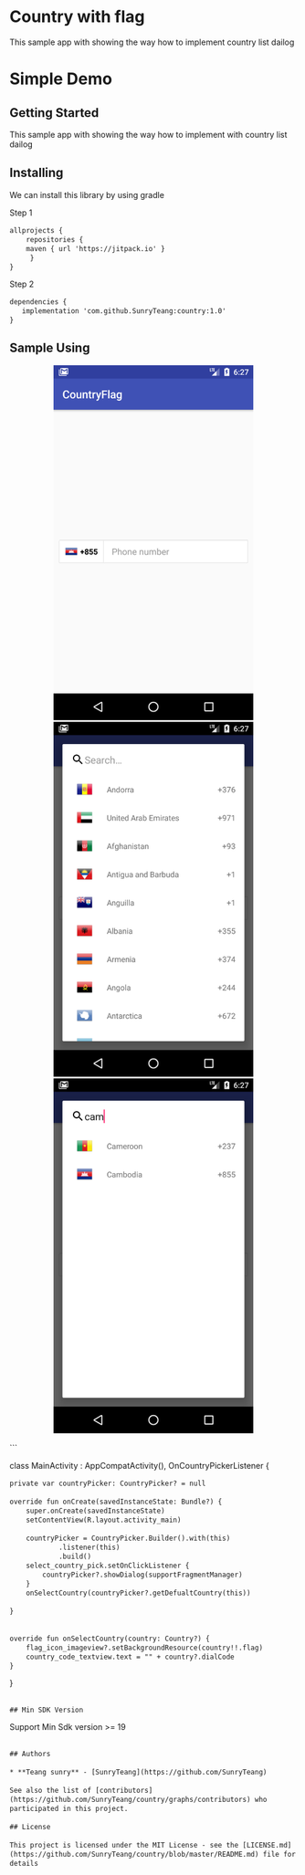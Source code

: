 # Country with flag
This sample app with showing the way how to implement country list dailog

#  Simple Demo

## Getting Started
This sample app with showing the way how to implement with country list dailog

## Installing

We can install this library by using gradle

Step 1

```
allprojects {
    repositories {
	maven { url 'https://jitpack.io' }
     }
}
```

Step 2

```
dependencies {
   implementation 'com.github.SunryTeang:country:1.0'
}
```

## Sample Using
<p align="center">
  <img src="Screenshot_1528352847.png" width="350"/>
  <img src="Screenshot_1528352851.png" width="350"/>
  <img src="Screenshot_1528352857.png" width="350"/>
</p>
```

class MainActivity : AppCompatActivity(), OnCountryPickerListener {

    private var countryPicker: CountryPicker? = null

    override fun onCreate(savedInstanceState: Bundle?) {
        super.onCreate(savedInstanceState)
        setContentView(R.layout.activity_main)

        countryPicker = CountryPicker.Builder().with(this)
                .listener(this)
                .build()
        select_country_pick.setOnClickListener {
            countryPicker?.showDialog(supportFragmentManager)
        }
        onSelectCountry(countryPicker?.getDefualtCountry(this))

    }


    override fun onSelectCountry(country: Country?) {
        flag_icon_imageview?.setBackgroundResource(country!!.flag)
        country_code_textview.text = "" + country?.dialCode
    }
}

```

## Min SDK Version

```
Support Min Sdk version >= 19

```

## Authors

* **Teang sunry** - [SunryTeang](https://github.com/SunryTeang)

See also the list of [contributors](https://github.com/SunryTeang/country/graphs/contributors) who participated in this project.

## License

This project is licensed under the MIT License - see the [LICENSE.md](https://github.com/SunryTeang/country/blob/master/README.md) file for details
